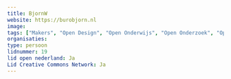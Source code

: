 ```yaml
---
title: BjornW
website: https://burobjorn.nl
image: 
tags: ["Makers", "Open Design", "Open Onderwijs", "Open Onderzoek", "Open Overheid"]
organisaties:
type: persoon
lidnummer: 19
lid open nederland: Ja
Lid Creative Commons Network: Ja
---
```


